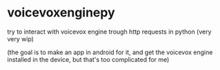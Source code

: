 # voicevoxenginepy
try to interact with voicevox engine trough http requests in python (very very wip)

(the goal is to make an app in android for it, and get the voicevox engine installed in the device, but that's too complicated for me)
